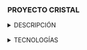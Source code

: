 ### PROYECTO CRISTAL

<details>
  <summary>DESCRIPCIÓN</summary>
  <br>
    Ésta es una página e-commerce
    Sobre productos de piedras energéticas
    Para el curso de BA Multiplica 2.0
    Gracias!
</details>

<br>

<details>
  <summary>TECNOLOGÍAS</summary>
  <br>
    - HTML
  <br>
    - CSS3
  <br>
    - JavaScript
  <br>
    -Bootstrap 5.3.2
  <br>
    - Git/Github
</details>

<br>

